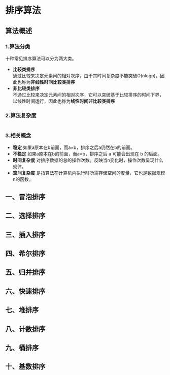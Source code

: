 
# 排序算法

## 算法概述

### 1.算法分类
十种常见排序算法可以分为两大类。

- **比较类排序**   
  通过比较来决定元素间的相对次序，由于其时间复杂度不能突破O(nlogn)，因此也称为**非线性时间比较类排序**
- **非比较类排序**  
  不通过比较来决定元素间的相对次序，它可以突破基于比较排序的时间下界，以线性时间运行，因此也称为**线性时间非比较类排序**

### 2.算法复杂度

<img scr="https://images2018.cnblogs.com/blog/849589/201804/849589-20180402133438219-1946132192.png">

<!-- |   排序方法    | 时间复杂度（平均）| 时间复杂度（最坏）| 时间复杂度（最好）|  空间复杂度  |   稳定性   |
|--------------|----------------|----------------|----------------|------------|-----------|
|O(n2)| -->


### 3.相关概念

- **稳定** 如果a原本在b前面，而a=b，排序之后a仍然在b的前面。
- **不稳定** 如果a原本在b的前面，而a=b，排序之后 a 可能会出现在 b 的后面。
- **时间复杂度** 对排序数据的总的操作次数。反映当n变化时，操作次数呈现什么规律。
- **空间复杂度** 是指算法在计算机内执行时所需存储空间的度量，它也是数据规模n的函数。 


## 一、冒泡排序

## 二、选择排序

## 三、插入排序

## 四、希尔排序

## 五、归并排序

## 六、快速排序

## 七、堆排序

## 八、计数排序

## 九、桶排序

## 十、基数排序
